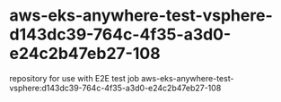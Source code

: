 # aws-eks-anywhere-test-vsphere-d143dc39-764c-4f35-a3d0-e24c2b47eb27-108
repository for use with E2E test job aws-eks-anywhere-test-vsphere:d143dc39-764c-4f35-a3d0-e24c2b47eb27-108
